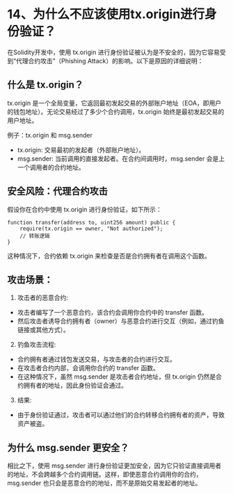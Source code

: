 # 14、为什么不应该使用tx.origin进行身份验证？
在Solidity开发中，使用 tx.origin 进行身份验证被认为是不安全的，因为它容易受到“代理合约攻击”（Phishing Attack）的影响。以下是原因的详细说明：

## 什么是 tx.origin？
tx.origin 是一个全局变量，它返回最初发起交易的外部账户地址（EOA，即用户的钱包地址）。无论交易经过了多少个合约调用，tx.origin 始终是最初发起交易的用户地址。

例子：tx.origin 和 msg.sender
- tx.origin: 交易最初的发起者（外部账户地址）。
- msg.sender: 当前调用的直接发起者。在合约间调用时，msg.sender 会是上一个调用者的合约地址。

## 安全风险：代理合约攻击
假设你在合约中使用 tx.origin 进行身份验证，如下所示：

```solidity
function transfer(address to, uint256 amount) public {
    require(tx.origin == owner, "Not authorized");
    // 转账逻辑
}
```
这种情况下，合约依赖 tx.origin 来检查是否是合约拥有者在调用这个函数。

## 攻击场景：
1. 攻击者的恶意合约:
  - 攻击者编写了一个恶意合约，该合约会调用你合约中的 transfer 函数。
  - 然后攻击者诱导合约拥有者（owner）与恶意合约进行交互（例如，通过钓鱼链接或其他方式）。
  
2. 钓鱼攻击流程:
  - 合约拥有者通过钱包发送交易，与攻击者的合约进行交互。
  - 在攻击者合约内部，会调用你合约的 transfer 函数。
  - 在这种情况下，虽然 msg.sender 是攻击者合约地址，但 tx.origin 仍然是合约拥有者的地址，因此身份验证会通过。
  
3. 结果:
  - 由于身份验证通过，攻击者可以通过他们的合约转移合约拥有者的资产，导致资产被盗。

## 为什么 msg.sender 更安全？
相比之下，使用 msg.sender 进行身份验证更加安全，因为它只验证直接调用者的地址，不会跨越多个合约调用链。这样，即使恶意合约调用你的合约，msg.sender 也只会是恶意合约的地址，而不是原始交易发起者的地址。